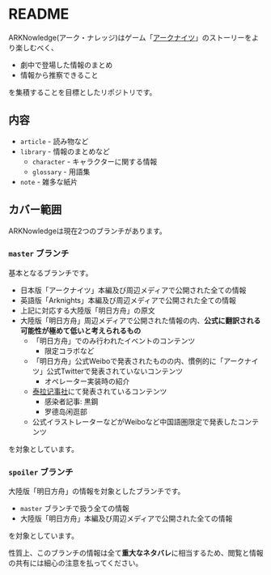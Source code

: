 # README

ARKNowledge(アーク・ナレッジ)はゲーム「[アークナイツ](https://arknights.jp)」のストーリーをより楽しむべく、

* 劇中で登場した情報のまとめ
* 情報から推察できること

を集積することを目標としたリポジトリです。

## 内容

* `article` - 読み物など
* `library` - 情報のまとめなど
  * `character` - キャラクターに関する情報
  * `glossary` - 用語集
* `note` - 雑多な紙片

## カバー範囲

ARKNowledgeは現在2つのブランチがあります。

### `master` ブランチ

基本となるブランチです。

* 日本版「アークナイツ」本編及び周辺メディアで公開された全ての情報
* 英語版「Arknights」本編及び周辺メディアで公開された全ての情報
* 上記に対応する大陸版「明日方舟」の原文
* 大陸版「明日方舟」周辺メディアで公開された情報の内、**公式に翻訳される可能性が極めて低いと考えられるもの**
  * 「明日方舟」でのみ行われたイベントのコンテンツ
    * 限定コラボなど
  * 「明日方舟」公式Weiboで発表されたものの内、慣例的に「アークナイツ」公式Twitterで発表されていないコンテンツ
    * オペレーター実装時の紹介
  * [泰拉记事社](terra-historicus.hypergryph.com/)にて発表されているコンテンツ
    * 感染者記事: 黒鋼
    * 罗德岛闲逛部
  * 公式イラストレーターなどがWeiboなど中国語圏限定で発表したコンテンツ

を対象としています。

### `spoiler` ブランチ

大陸版「明日方舟」の情報を対象としたブランチです。

* `master` ブランチで扱う全ての情報
* 大陸版「明日方舟」本編及び周辺メディアで公開された全ての情報

を対象としています。

性質上、このブランチの情報は全て**重大なネタバレ**に相当するため、閲覧と情報の共有には細心の注意を払ってください。
